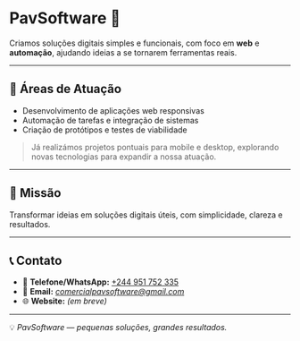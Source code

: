 # PavSoftware 🚀

Criamos soluções digitais simples e funcionais, com foco em **web** e **automação**, ajudando ideias a se tornarem ferramentas reais.

---

## 📌 Áreas de Atuação
- Desenvolvimento de aplicações web responsivas
- Automação de tarefas e integração de sistemas
- Criação de protótipos e testes de viabilidade

> Já realizámos projetos pontuais para mobile e desktop, explorando novas tecnologias para expandir a nossa atuação.

---

## 🎯 Missão
Transformar ideias em soluções digitais úteis, com simplicidade, clareza e resultados.

---

## 📞 Contato
- 📱 **Telefone/WhatsApp:** [+244 951 752 335](https://wa.me/244936543024)
- 📧 **Email:** *comercialpavsoftware@gmail.com*
- 🌐 **Website:** *(em breve)*

---

💡 *PavSoftware — pequenas soluções, grandes resultados.*

